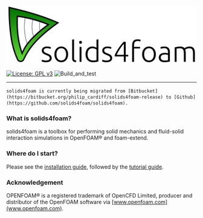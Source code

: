 ![solids4foam logo](solids4foamLogoName.png)

[![License: GPL v3](https://img.shields.io/badge/License-GPLv3-blue.svg)](https://www.gnu.org/licenses/gpl-3.0)
![Build_and_test](https://github.com/solids4foam/solids4foam/workflows/Build%20and%20test/badge.svg?branch=nextRelease)

---

```warning
solids4foam is currently being migrated from [Bitbucket](https://bitbucket.org/philip_cardiff/solids4foam-release) to [Github](https://github.com/solids4foam/solids4foam).
```

### What is solids4foam?

solids4foam is a toolbox for performing solid mechanics and fluid-solid interaction simulations in OpenFOAM® and foam-extend.


### Where do I start?

Please see the [installation guide](installation/README.md), followed by the [tutorial guide](tutorials/README.md).


### Acknowledgement

OPENFOAM® is a registered trademark of OpenCFD Limited, producer and distributor of the OpenFOAM software via [www.openfoam.com](www.openfoam.com).